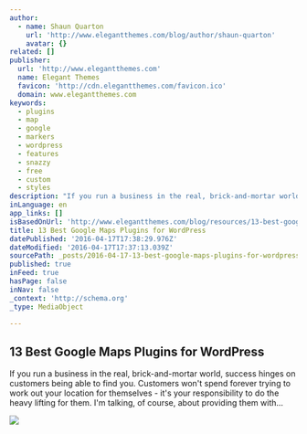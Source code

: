 ```yaml
---
author:
  - name: Shaun Quarton
    url: 'http://www.elegantthemes.com/blog/author/shaun-quarton'
    avatar: {}
related: []
publisher:
  url: 'http://www.elegantthemes.com'
  name: Elegant Themes
  favicon: 'http://cdn.elegantthemes.com/favicon.ico'
  domain: www.elegantthemes.com
keywords:
  - plugins
  - map
  - google
  - markers
  - wordpress
  - features
  - snazzy
  - free
  - custom
  - styles
description: "If you run a business in the real, brick-and-mortar world, success hinges on customers being able to find you. Customers won't spend forever trying to work out your location for themselves - it's your responsibility to do the heavy lifting for them. I'm talking, of course, about providing them with..."
inLanguage: en
app_links: []
isBasedOnUrl: 'http://www.elegantthemes.com/blog/resources/13-best-google-maps-plugins-for-wordpress'
title: 13 Best Google Maps Plugins for WordPress
datePublished: '2016-04-17T17:38:29.976Z'
dateModified: '2016-04-17T17:37:13.039Z'
sourcePath: _posts/2016-04-17-13-best-google-maps-plugins-for-wordpress.md
published: true
inFeed: true
hasPage: false
inNav: false
_context: 'http://schema.org'
_type: MediaObject

---
```

<article style=""><h1>13 Best Google Maps Plugins for WordPress</h1><p>If you run a business in the real, brick-and-mortar world, success hinges on customers being able to find you. Customers won't spend forever trying to work out your location for themselves - it's your responsibility to do the heavy lifting for them. I'm talking, of course, about providing them with...</p><img src="http://cdn.elegantthemes.com/blog/wp-content/uploads/2016/02/Best-WordPress-Google-Maps-Plugins.jpg" /></article>